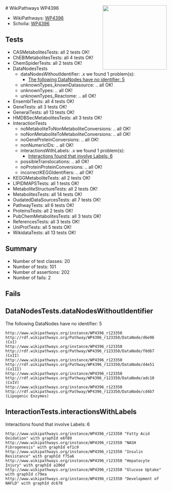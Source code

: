 <img style="float: right; width: 200px" src="https://upload.wikimedia.org/wikipedia/commons/thumb/8/83/Wplogo_with_text_500.png/640px-Wplogo_with_text_500.png" />
# WikiPathways WP4396

* WikiPathways: [WP4396](https://new.wikipathways.org/pathways/WP4396)
* Scholia: [WP4396](https://scholia.toolforge.org/wikipathways/WP4396)
## Tests
* CASMetabolitesTests: all 2 tests OK!
* ChEBIMetabolitesTests: all 4 tests OK!
* ChemSpiderTests: all 2 tests OK!
* DataNodesTests
    * dataNodesWithoutIdentifier: .x we found 1 problem(s):
        * [The following DataNodes have no identifier: 5](#d2d32fa4)
    * unknownTypes_knownDatasource: .. all OK!
    * unknownTypes: .. all OK!
    * unknownTypes_Reactome: .. all OK!
* EnsemblTests: all 4 tests OK!
* GeneTests: all 3 tests OK!
* GeneralTests: all 13 tests OK!
* HMDBSecMetabolitesTests: all 3 tests OK!
* InteractionTests
    * noMetaboliteToNonMetaboliteConversions: .. all OK!
    * noNonMetaboliteToMetaboliteConversions: .. all OK!
    * noGeneProteinConversions: .. all OK!
    * nonNumericIDs: .. all OK!
    * interactionsWithLabels: .x we found 1 problem(s):
        * [Interactions found that involve Labels: 6](#630d267d)
    * possibleTranslocations: .. all OK!
    * noProteinProteinConversions: .. all OK!
    * incorrectKEGGIdentifiers: .. all OK!
* KEGGMetaboliteTests: all 2 tests OK!
* LIPIDMAPSTests: all 1 tests OK!
* MetaboliteStructureTests: all 2 tests OK!
* MetabolitesTests: all 14 tests OK!
* OudatedDataSourcesTests: all 7 tests OK!
* PathwayTests: all 6 tests OK!
* ProteinsTests: all 2 tests OK!
* PubChemMetabolitesTests: all 3 tests OK!
* ReferencesTests: all 3 tests OK!
* UniProtTests: all 5 tests OK!
* WikidataTests: all 13 tests OK!


## Summary

* Number of test classes: 20
* Number of tests: 101
* Number of assertions: 202
* Number of fails: 2

## Fails

<a name="d2d32fa4" />

## DataNodesTests.dataNodesWithoutIdentifier

The following DataNodes have no identifier: 5
```
http://www.wikipathways.org/instance/WP4396_r123350 http://rdf.wikipathways.org/Pathway/WP4396_r123350/DataNode/d6e96 (CxI)
http://www.wikipathways.org/instance/WP4396_r123350 http://rdf.wikipathways.org/Pathway/WP4396_r123350/DataNode/f0d67 (CxII)
http://www.wikipathways.org/instance/WP4396_r123350 http://rdf.wikipathways.org/Pathway/WP4396_r123350/DataNode/d4e51 (CxIII)
http://www.wikipathways.org/instance/WP4396_r123350 http://rdf.wikipathways.org/Pathway/WP4396_r123350/DataNode/adc10 (CxIV)
http://www.wikipathways.org/instance/WP4396_r123350 http://rdf.wikipathways.org/Pathway/WP4396_r123350/DataNode/cd4b7 (Lipogenic Enzymes)
```

<a name="630d267d" />

## InteractionTests.interactionsWithLabels

Interactions found that involve Labels: 6
```
http://www.wikipathways.org/instance/WP4396_r123350 "Fatty Acid Oxidation" with graphId e6f89
http://www.wikipathways.org/instance/WP4396_r123350 "NASH
Fibrogenesis" with graphId ef1c9
http://www.wikipathways.org/instance/WP4396_r123350 "Insulin Resistance" with graphId f75a6
http://www.wikipathways.org/instance/WP4396_r123350 "Hepatocyte Injury" with graphId a206d
http://www.wikipathways.org/instance/WP4396_r123350 "Glucose Uptake" with graphId c79ea
http://www.wikipathways.org/instance/WP4396_r123350 "Development of NAFLD" with graphId dc678
```

